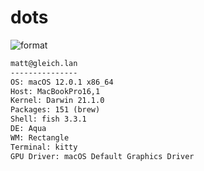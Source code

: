 
# dots

![format](https://github.com/gleich/dots/workflows/format/badge.svg)

```txt
matt@gleich.lan 
--------------- 
OS: macOS 12.0.1 x86_64 
Host: MacBookPro16,1 
Kernel: Darwin 21.1.0 
Packages: 151 (brew) 
Shell: fish 3.3.1 
DE: Aqua 
WM: Rectangle 
Terminal: kitty 
GPU Driver: macOS Default Graphics Driver 
```

